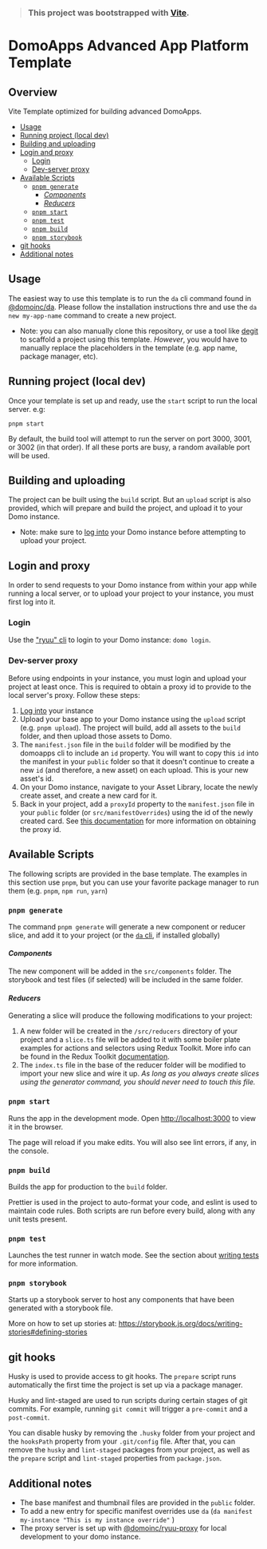 > ### This project was bootstrapped with [Vite](https://vitejs.dev/).

# DomoApps Advanced App Platform Template

## Overview

Vite Template optimized for building advanced DomoApps.

* [Usage](#usage)
* [Running project (local dev)](#running-project-local-dev)
* [Building and uploading](#building-and-uploading)
* [Login and proxy](#login-and-proxy)
  + [Login](#login)
  + [Dev-server proxy](#dev-server-proxy)
* [Available Scripts](#available-scripts)
  + [`pnpm generate`](#pnpm-generate)
      - [*Components*](#components)
      - [*Reducers*](#reducers)
  + [`pnpm start`](#pnpm-start)
  + [`pnpm test`](#pnpm-test)
  + [`pnpm build`](#pnpm-build)
  + [`pnpm storybook`](#pnpm-storybook)
* [git hooks](#git-hooks)
* [Additional notes](#additional-notes)

## Usage

The easiest way to use this template is to run the `da` cli command found in [@domoinc/da](https://www.npmjs.com/package/@domoinc/da). Please follow the installation instructions thre and use the `da new my-app-name` command to create a new project.

* Note: you can also manually clone this repository, or use a tool like [degit](https://www.npmjs.com/package/degit) to scaffold a project using this template. _However_, you would have to manually replace the placeholders in the template (e.g. app name, package manager, etc).

## Running project (local dev)

Once your template is set up and ready, use the `start` script to run the local server. e.g:

`pnpm start`

By default, the build tool will attempt to run the server on port 3000, 3001, or 3002 (in that order). If all these ports are busy, a random available port will be used.

## Building and uploading

The project can be built using the `build` script. But an `upload` script is also provided, which will prepare and build the project, and upload it to your Domo instance.

* Note: make sure to [log into](#login-and-proxy) your Domo instance before attempting to upload your project.

## Login and proxy

In order to send requests to your Domo instance from within your app while running a local server, or to upload your project to your instance, you must first log into it.


### Login

Use the ["ryuu" cli](https://www.npmjs.com/package/ryuu) to login to your Domo instance: `domo login`.

### Dev-server proxy

Before using endpoints in your instance, you must login and upload your project at least once. This is required to obtain a proxy id to provide to the local server's proxy. Follow these steps:

1. [Log into](#login) your instance
2. Upload your base app to your Domo instance using the `upload` script (e.g. `pnpm upload`). The project will build, add all assets to the `build` folder, and then upload those assets to Domo.
3. The `manifest.json` file in the `build` folder will be modified by the domoapps cli to include an `id` property. You will want to copy this `id` into the manifest in your `public` folder so that it doesn't continue to create a new `id` (and therefore, a new asset) on each upload. This is your new asset's id.
4. On your Domo instance, navigate to your Asset Library, locate the newly create asset, and create a new card for it.
5. Back in your project, add a `proxyId` property to the `manifest.json` file in your `public` folder (or `src/manifestOverrides`) using the id of the newly created card. See [this documentation](https://www.npmjs.com/package/@domoinc/ryuu-proxy#user-content-getting-a-proxyid-advanced) for more information on obtaining the proxy id.

## Available Scripts

The following scripts are provided in the base template. The examples in this section use `pnpm`, but you can use your favorite package manager to run them (e.g. `pnpm`, `npm run`, `yarn`)

### `pnpm generate`

The command `pnpm generate` will generate a new component or reducer slice, and add it to your project (or the [`da` cli]([@domoinc/da](https://www.npmjs.com/package/@domoinc/da#da-generate-template)), if installed globally)

#### *Components*

The new component will be added in the `src/components` folder. The storybook and test files (if selected) will be included in the same folder.

#### *Reducers*

Generating a slice will produce the following modifications to your project:

1. A new folder will be created in the `/src/reducers` directory of your project and a `slice.ts` file will be added to it with some boiler plate examples for actions and selectors using Redux Toolkit.
More info can be found in the Redux Toolkit [documentation](https://redux-toolkit.js.org/api/createSlice).
2. The `index.ts` file in the base of the reducer folder will be modified to import your new slice and wire it up.
_As long as you always create slices using the generator command, you should never need to touch this file._

### `pnpm start`

Runs the app in the development mode.
Open [http://localhost:3000](http://localhost:3000) to view it in the browser.

The page will reload if you make edits.
You will also see lint errors, if any, in the console.

### `pnpm build`

Builds the app for production to the `build` folder.

Prettier is used in the project to auto-format your code, and eslint is used to maintain code rules. Both scripts are run before every build, along with any unit tests present.

### `pnpm test`

Launches the test runner in watch mode.
See the section about [writing tests](https://vitest.dev/guide/#writing-tests) for more information.

### `pnpm storybook`

Starts up a storybook server to host any components that have been generated with a storybook file.

More on how to set up stories at: https://storybook.js.org/docs/writing-stories#defining-stories

## git hooks

Husky is used to provide access to git hooks. The `prepare` script runs automatically the first time the project is set up via a package manager.

Husky and lint-staged are used to run scripts during certain stages of git commits. For example, running `git commit` will trigger a `pre-commit` and a `post-commit`.

You can disable husky by removing the `.husky` folder from your project and the `hooksPath` property from your `.git/config` file. After that, you can remove the `husky` and `lint-staged` packages from your project, as well as the `prepare` script and `lint-staged` properties from `package.json`.

## Additional notes

- The base manifest and thumbnail files are provided in the `public` folder.
- To add a new entry for specific manifest overrides use `da` (`da manifest my-instance "This is my instance override"` )
- The proxy server is set up with [@domoinc/ryuu-proxy](https://www.npmjs.com/package/@domoinc/ryuu-proxy) for local development to your domo instance.
